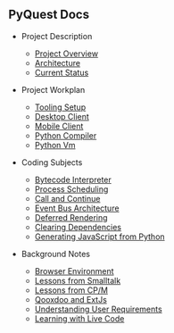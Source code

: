 ## PyQuest Docs

- Project Description
    - [Project Overview](./?path=project_description/01_project_overview)
    - [Architecture](./?path=project_description/02_architecture)
    - [Current Status](./?path=project_description/03_current_status)

- Project Workplan
    - [Tooling Setup](./?path=project_workplan/01_tooling_setup)
    - [Desktop Client](./?path=project_workplan/02_desktop_client)
    - [Mobile Client](./?path=project_workplan/03_mobile_client)
    - [Python Compiler](./?path=project_workplan/04_python_compiler)
    - [Python Vm](./?path=project_workplan/05_python_vm)
  
- Coding Subjects
    - [Bytecode Interpreter](./?path=coding_subjects/01_bytecode_interpreter)
    - [Process Scheduling](./?path=coding_subjects/02_process_scheduling)
    - [Call and Continue](./?path=coding_subjects/03_call_and_continue)
    - [Event Bus Architecture](./?path=coding_subjects/04_event_bus_architecture)
    - [Deferred Rendering](./?path=coding_subjects/05_deferred_rendering)
    - [Clearing Dependencies](./?path=coding_subjects/06_clearing_dependencies)
    - [Generating JavaScript from Python](./?path=coding_subjects/07_generating_javascript_from_python)

- Background Notes
    - [Browser Environment](./?path=background_notes/01_browser_environment)
    - [Lessons from Smalltalk](./?path=background_notes/02_lessons_from_smalltalk)
    - [Lessons from CP/M](./?path=background_notes/03_lessons_from_cpm)
    - [Qooxdoo and ExtJs](./?path=background_notes/04_qooxdoo_and_extjs)
    - [Understanding User Requirements](./?path=background_notes/05_understanding_user_requirements)
    - [Learning with Live Code](./?path=background_notes/06_learning_with_live_code)
